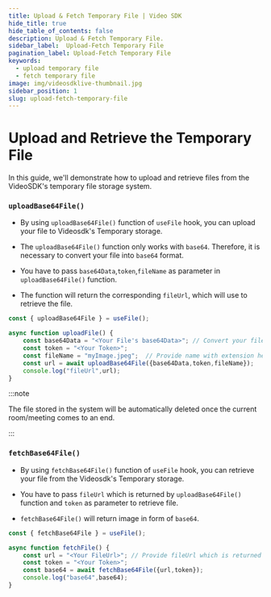 ```yaml
---
title: Upload & Fetch Temporary File | Video SDK
hide_title: true
hide_table_of_contents: false
description: Upload & Fetch Temporary File.
sidebar_label:  Upload-Fetch Temporary File
pagination_label: Upload-Fetch Temporary File
keywords:
  - upload temporary file
  - fetch temporary file
image: img/videosdklive-thumbnail.jpg
sidebar_position: 1
slug: upload-fetch-temporary-file
---
```


# Upload and Retrieve the Temporary File

In this guide, we'll demonstrate how to upload and retrieve files from the VideoSDK's temporary file storage system.


### `uploadBase64File()`

- By using `uploadBase64File()` function of `useFile` hook, you can upload your file to Videosdk's Temporary storage.

- The `uploadBase64File()` function only works with `base64`. Therefore, it is necessary to convert your file into `base64` format.

- You have to pass `base64Data`,`token`,`fileName` as parameter in `uploadBase64File()` function.

- The function will return the corresponding `fileUrl`, which will use to retrieve the file.

```js
const { uploadBase64File } = useFile();

async function uploadFile() {
    const base64Data = "<Your File's base64Data>"; // Convert your file to base64Data and pass here 
    const token = "<Your Token>";
    const fileName = "myImage.jpeg";  // Provide name with extension here
    const url = await uploadBase64File({base64Data,token,fileName});
    console.log("fileUrl",url);
}
```

:::note

The file stored in the system will be automatically deleted once the current room/meeting comes to an end.

:::


### `fetchBase64File()`

- By using `fetchBase64File()` function of `useFile` hook, you can retrieve your file from the Videosdk's Temporary storage.

- You have to pass `fileUrl` which is returned by `uploadBase64File()` function and `token` as parameter to retrieve file.

- `fetchBase64File()` will return image in form of `base64`.

```js
const { fetchBase64File } = useFile();

async function fetchFile() {
    const url = "<Your FileUrl>"; // Provide fileUrl which is returned by uploadBase64File()
    const token = "<Your Token>";
    const base64 = await fetchBase64File({url,token});
    console.log("base64",base64);
}
```




